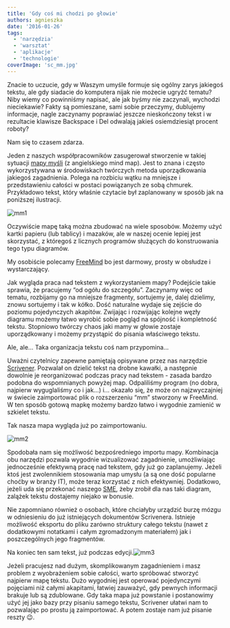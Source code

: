 ```yaml
---
title: 'Gdy coś mi chodzi po głowie'
authors: agnieszka
date: '2016-01-26'
tags:
  - 'narzędzia'
  - 'warsztat'
  - 'aplikacje'
  - 'technologie'
coverImage: 'sc_mm.jpg'
---
```


Znacie to uczucie, gdy w Waszym umyśle formuje się ogólny zarys jakiegoś tekstu,
ale gdy siadacie do komputera nijak nie możecie ugryźć tematu? Niby wiemy co
powinniśmy napisać, ale jak byśmy nie zaczynali, wychodzi nieciekawie? Fakty są
pomieszane, sami sobie przeczymy, dublujemy informacje, nagle zaczynamy
poprawiać jeszcze nieskończony tekst i w rezultacie klawisze Backspace i Del
odwalają jakieś osiemdziesiąt procent roboty?

<!--truncate-->

Nam się to czasem zdarza.

Jeden z naszych współpracowników zasugerował stworzenie w takiej sytuacji
[mapy myśli](https://pl.wikipedia.org/wiki/Mapa_my%C5%9Bli) (z angielskiego mind
map). Jest to znana i często wykorzystywana w środowiskach twórczych metoda
uporządkowania jakiegoś zagadnienia. Polega na rozbiciu wątku na mniejsze i
przedstawieniu całości w postaci powiązanych ze sobą chmurek. Przykładowo tekst,
który właśnie czytacie był zaplanowany w sposób jak na poniższej ilustracji.

![mm1](images/mm1.jpg)

Oczywiście mapę taką można zbudować na wiele sposobów. Możemy użyć kartki
papieru (lub tablicy) i mazaków, ale w naszej ocenie lepiej jest skorzystać, z
któregoś z licznych programów służących do konstruowania tego typu diagramów.

My osobiście polecamy [FreeMind](http://freemind.sourceforge.net/) bo jest
darmowy, prosty w obsłudze i wystarczający.

Jak wygląda praca nad tekstem z wykorzystaniem mapy? Podejście takie sprawia, że
pracujemy “od ogółu do szczegółu”. Zaczynamy więc od tematu, rozbijamy go na
mniejsze fragmenty, sortujemy je, dalej dzielimy, znowu sortujemy i tak w kółko.
Dość naturalne wydaje się zejście do poziomu pojedynczych akapitów. Zwijając i
rozwijając kolejne węzły diagramu możemy łatwo wyrobić sobie pogląd na spójność
i kompletność tekstu. Stopniowo twórczy chaos jaki mamy w głowie zostaje
uporządkowany i możemy przystąpić do pisania właściwego tekstu.

Ale, ale… Taka organizacja tekstu coś nam przypomina…

Uważni czytelnicy zapewne pamiętają opisywane przez nas narzędzie
[Scrivener](http://techwriter.pl/scrivener-opis-narzedzia/). Pozwalał on dzielić
tekst na drobne kawałki, a następnie dowolnie je reorganizować podczas pracy nad
tekstem - zasada bardzo podobna do wspomnianych powyżej map. Odpaliliśmy program
(no dobra, najpierw wyguglaliśmy co i jak…) i... okazało się, że może on
najzwyczajniej w świecie zaimportować plik o rozszerzeniu “mm” stworzony w
FreeMind. W ten sposób gotową mapkę możemy bardzo łatwo i wygodnie zamienić w
szkielet tekstu.

Tak nasza mapa wygląda już po zaimportowaniu.

![mm2](images/mm2.jpg)

Spodobała nam się możliwość bezpośredniego importu mapy. Kombinacja obu narzędzi
pozwala wygodnie wizualizować zagadnienie, umożliwiając jednocześnie efektywną
pracę nad tekstem, gdy już go zaplanujemy. Jeżeli ktoś jest zwolennikiem
stosowania map umysłu (a są one dość popularne choćby w branży IT), może teraz
korzystać z nich efektywniej. Dodatkowo, jeżeli uda się przekonać naszego
[SME](http://techwriter.pl/kim-jest-sme/), żeby zrobił dla nas taki diagram,
zalążek tekstu dostajemy niejako w bonusie.

Nie zapomniano również o osobach, które chciałyby urządzić burzę mózgu w
odniesieniu do już istniejących dokumentów Scrivenera. Istnieje możliwość
eksportu do pliku zarówno struktury całego tekstu (nawet z dodatkowymi notatkami
i całym zgromadzonym materiałem) jak i poszczególnych jego fragmentów.

Na koniec ten sam tekst, już podczas edycji.![mm3](images/mm3.jpg)

Jeżeli pracujesz nad dużym, skomplikowanym zagadnieniem i masz problem z
wyobrażeniem sobie całości, warto spróbować stworzyć najpierw mapę tekstu. Dużo
wygodniej jest operować pojedynczymi pojęciami niż całymi akapitami, łatwiej
zauważyć, gdy pewnych informacji brakuje lub są zdublowane. Gdy taka mapa już
powstanie i postanowimy użyć jej jako bazy przy pisaniu samego tekstu, Scrivener
ułatwi nam to pozwalając po prostu ją zaimportować. A potem zostaje nam już
pisanie reszty 😉.
